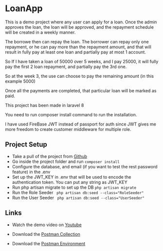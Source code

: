 # LoanApp 

This is a demo project where any user can apply for a loan. Once the admin approves the loan, the loan will be approved, and the repayment schedule will be created in a weekly manner.

The borrowe then can repay the loan. The borrower can repay only one repayment, or he can pay more than the repayment amount, and that will result in fully pay at least one loan and partially pay at most 1 account.

So If I have taken a loan of 50000 over 5 weeks, and I pay 25000, it will fully pay the first 2 loan repayment, and partially pay the 3rd one. 

So at the week 3, the use can choose to pay the remaining amount (in this example 5000)

Once all the payments are completed, that particular loan will be marked as paid.

This project has been made in laravel 8

You need to run composer install command to run the installation.

I have used FireBase JWT instead of passport for auth since JWT gives me more freedom to create customer middleware for multiple role.

## Project Setup
- Take a pull of the project from [Github]
- Go inside the project folder and run ``` composer install ```
- Configure the database, and email (if you want to test the rest password feature) in the .env
- Set up the JWT_KEY in .env that will be used to encode the authentication token. You can put any string as JWT_KEY
- Run php artisan migrate to set up the DB  ``` php artisan migrate ``` 
- Run the Role Seeder  ```  php artisan db:seed --class="RoleSeeder"  ``` 
- Run the User Seeder  ```  php artisan db:seed --class="UserSeeder"  ``` 

## Links
- Watch the demo video on [Youtube]
- Download the [Postman Collection]
- Download the [Postman Environment]



  [Github]: <https://github.com/pallabmandal/demo-loan-appr>
  [Youtube]: <https://youtu.be/jTsdCRnX2eI>
  [Postman Collection]: <https://drive.google.com/file/d/1Q5BQaZitqFcSZE808gOGcDJfen5fw8hd/view?usp=sharing>
  [Postman Environment]: <https://drive.google.com/file/d/15YKo7fyHuoafNHQW0yl_ctIi95MSzO0_/view?usp=sharing>